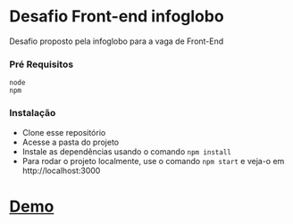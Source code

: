 # Desafio Front-end infoglobo


Desafio proposto pela infoglobo para a vaga de Front-End

### Pré Requisitos

```
node 
npm 
```

### Instalação

- Clone esse repositório 
- Acesse a pasta do projeto
- Instale as dependências usando o comando ```npm install``` 
- Para rodar o projeto localmente, use o comando ```npm start``` e veja-o em http://localhost:3000

# [Demo](https://daniel-infoglobo.netlify.com/)

